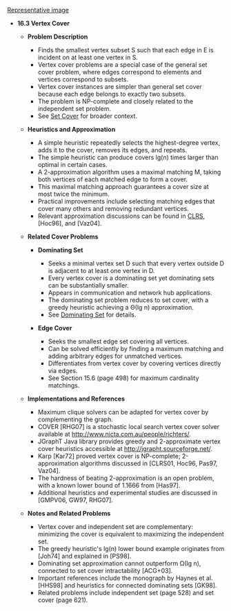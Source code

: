 [Representative image](ADM-ch16-graphs-vertex-cover.best.png)

- **16.3 Vertex Cover**
  - **Problem Description**
    - Finds the smallest vertex subset S such that each edge in E is incident on at least one vertex in S.  
    - Vertex cover problems are a special case of the general set cover problem, where edges correspond to elements and vertices correspond to subsets.  
    - Vertex cover instances are simpler than general set cover because each edge belongs to exactly two subsets.  
    - The problem is NP-complete and closely related to the independent set problem.  
    - See [Set Cover](https://en.wikipedia.org/wiki/Set_cover_problem) for broader context.

  - **Heuristics and Approximation**
    - A simple heuristic repeatedly selects the highest-degree vertex, adds it to the cover, removes its edges, and repeats.  
    - The simple heuristic can produce covers lg(n) times larger than optimal in certain cases.  
    - A 2-approximation algorithm uses a maximal matching M, taking both vertices of each matched edge to form a cover.  
    - This maximal matching approach guarantees a cover size at most twice the minimum.  
    - Practical improvements include selecting matching edges that cover many others and removing redundant vertices.  
    - Relevant approximation discussions can be found in [CLRS](https://mitpress.mit.edu/books/introduction-algorithms), [Hoc96], and [Vaz04].

  - **Related Cover Problems**
    - **Dominating Set**
      - Seeks a minimal vertex set D such that every vertex outside D is adjacent to at least one vertex in D.  
      - Every vertex cover is a dominating set yet dominating sets can be substantially smaller.  
      - Appears in communication and network hub applications.  
      - The dominating set problem reduces to set cover, with a greedy heuristic achieving a Θ(lg n) approximation.  
      - See [Dominating Set](https://en.wikipedia.org/wiki/Dominating_set) for details.

    - **Edge Cover**
      - Seeks the smallest edge set covering all vertices.  
      - Can be solved efficiently by finding a maximum matching and adding arbitrary edges for unmatched vertices.  
      - Differentiates from vertex cover by covering vertices directly via edges.  
      - See Section 15.6 (page 498) for maximum cardinality matchings.

  - **Implementations and References**
    - Maximum clique solvers can be adapted for vertex cover by complementing the graph.  
    - COVER [RHG07] is a stochastic local search vertex cover solver available at http://www.nicta.com.au/people/richters/.  
    - JGraphT Java library provides greedy and 2-approximate vertex cover heuristics accessible at http://jgrapht.sourceforge.net/.  
    - Karp [Kar72] proved vertex cover is NP-complete; 2-approximation algorithms discussed in [CLRS01, Hoc96, Pas97, Vaz04].  
    - The hardness of beating 2-approximation is an open problem, with a known lower bound of 1.1666 from [Has97].  
    - Additional heuristics and experimental studies are discussed in [GMPV06, GW97, RHG07].

  - **Notes and Related Problems**
    - Vertex cover and independent set are complementary: minimizing the cover is equivalent to maximizing the independent set.  
    - The greedy heuristic's lg(n) lower bound example originates from [Joh74] and explained in [PS98].  
    - Dominating set approximation cannot outperform Ω(lg n), connected to set cover intractability [ACG+03].  
    - Important references include the monograph by Haynes et al. [HHS98] and heuristics for connected dominating sets [GK98].  
    - Related problems include independent set (page 528) and set cover (page 621).
